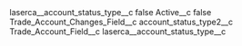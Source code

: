 <?xml version="1.0" encoding="UTF-8"?>
<CustomMetadata xmlns="http://soap.sforce.com/2006/04/metadata" xmlns:xsi="http://www.w3.org/2001/XMLSchema-instance" xmlns:xsd="http://www.w3.org/2001/XMLSchema">
    <label>laserca__account_status_type__c</label>
    <protected>false</protected>
    <values>
        <field>Active__c</field>
        <value xsi:type="xsd:boolean">false</value>
    </values>
    <values>
        <field>Trade_Account_Changes_Field__c</field>
        <value xsi:type="xsd:string">account_status_type2__c</value>
    </values>
    <values>
        <field>Trade_Account_Field__c</field>
        <value xsi:type="xsd:string">laserca__account_status_type__c</value>
    </values>
</CustomMetadata>
